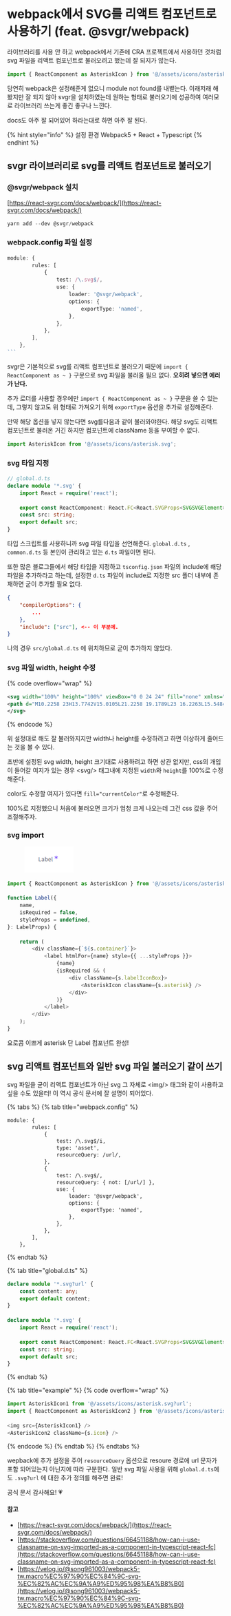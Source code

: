 # webpack에서 SVG를 리액트 컴포넌트로 사용하기 (feat. @svgr/webpack)

라이브러리를 사용 안 하고 webpack에서 기존에 CRA 프로젝트에서 사용하던 것처럼 svg 파일을 리액트 컴포넌트로 불러오려고 했는데 잘 되지가 않는다.

```javascript
import { ReactComponent as AsteriskIcon } from '@/assets/icons/asterisk.svg';
```



당연히 webpack은 설정해준게 없으니 module not found를 내뱉는다. 이래저래 해봤지만 잘 되지 않아 svgr을 설치하였는데 원하는 형태로 불러오기에 성공하여 여러모로 라이브러리 쓰는게 좋긴 좋구나 느낀다.&#x20;

docs도 아주 잘 되어있어 하라는대로 하면 아주 잘 된다.

{% hint style="info" %}
설정 환경 Webpack5 + React + Typescript
{% endhint %}



## svgr 라이브러리로 svg를 리액트 컴포넌트로 불러오기

### @svgr/webpack 설치

[https://react-svgr.com/docs/webpack/](https://react-svgr.com/docs/webpack/)

```powershell
yarn add --dev @svgr/webpack
```



### webpack.config 파일 설정

````typescript
module: {
        rules: [
            {
                test: /\.svg$/,
                use: {
                    loader: '@svgr/webpack',
                    options: {
                        exportType: 'named',
                    },
                },
            },
        ],
    },
```
````

svgr은 기본적으로 svg를 리액트 컴포넌트로 불러오기 때문에 `import { ReactComponent as ~ }` 구문으로 svg 파일을 불러올 필요 없다. **오히려 넣으면 에러가 난다.**

추가 로더를 사용할 경우에만 `import { ReactComponent as ~ }` 구문을 쓸 수 있는데, 그렇지 않고도 위 형태로 가져오기 위해 `exportType` 옵션을 추가로 설정해준다.

만약 해당 옵션을 넣지 않는다면 svg를다음과 같이 불러와야한다. 해당 svg도 리액트 컴포넌트로 불러온 거긴 하지만 컴포넌트에 className 등을 부여할 수 없다.

```typescript
import AsteriskIcon from '@/assets/icons/asterisk.svg';
```



### svg 타입 지정

```typescript
// global.d.ts
declare module '*.svg' {
    import React = require('react');

    export const ReactComponent: React.FC<React.SVGProps<SVGSVGElement>>;
    const src: string;
    export default src;
}
```

타입 스크립트를 사용하니까 svg 파일 타입을 선언해준다. `global.d.ts` , `common.d.ts` 등 본인이 관리하고 있는 `d.ts` 파일이면 된다.

또한 많은 블로그들에서 해당 타입을 지정하고 `tsconfig.json` 파일의 include에 해당 파일을 추가하라고 하는데, 설정한 `d.ts` 파일이 include로 지정한 src 폴더 내부에 존재하면 굳이 추가할 필요 없다.

```json
{
    "compilerOptions": {
        ...
    },
    "include": ["src"], <-- 이 부분에.
}
```

나의 경우 `src/global.d.ts` 에 위치하므로 굳이 추가하지 않았다.



### svg 파일  width, height 수정

{% code overflow="wrap" %}
```svg
<svg width="100%" height="100%" viewBox="0 0 24 24" fill="none" xmlns="http://www.w3.org/2000/svg">
<path d="M10.2258 23H13.7742V15.0105L21.2258 19.1789L23 16.2263L15.5484 12L23 7.77368L21.2258 4.82105L13.7742 8.98947V1H10.2258V8.98947L2.77419 4.82105L1 7.77368L8.45161 12L1 16.2263L2.77419 19.1789L10.2258 15.0105V23Z" fill="currentColor"/>
</svg>
```
{% endcode %}

위 설정대로 해도 잘 불러와지지만 width나 height를 수정하려고 하면 이상하게 줄어드는 것을 볼 수 있다.

초반에 설정된 svg width, height 크기대로 사용하려고 하면 상관 없지만, css의 개입이 들어갈 여지가 있는 경우 \<svg/> 태그내에 지정된 `width`와 `height`를 100%로 수정해준다.

color도 수정할 여지가 있다면 `fill="currentColor"`로 수정해준다.

100%로 지정했으니 처음에 불러오면 크기가 엄청 크게 나오는데 그건 css 값을 주어 조절해주자.



### svg import

<figure><img src="../.gitbook/assets/image (2).png" alt=""><figcaption></figcaption></figure>

```typescript
import { ReactComponent as AsteriskIcon } from '@/assets/icons/asterisk.svg';

function Label({
    name,
    isRequired = false,
    styleProps = undefined,
}: LabelProps) {

    return (
        <div className={`${s.container}`}>
            <label htmlFor={name} style={{ ...styleProps }}>
                {name}
                {isRequired && (
                    <div className={s.labelIconBox}>
                        <AsteriskIcon className={s.asterisk} />
                    </div>
                )}
            </label>
        </div>
    );
}
```

요로콤 이쁘게 asterisk 단 Label 컴포넌트 완성!



## svg 리액트 컴포넌트와 일반 svg 파일 불러오기 같이 쓰기

svg 파일을 굳이 리액트 컴포넌트가 아닌 svg 그 자체로 \<img/> 태그와 같이 사용하고 싶을 수도 있을터! 이 역시 공식 문서에 잘 설명이 되어있다.

{% tabs %}
{% tab title="webpack.config" %}
```
module: {
        rules: [
            {
                test: /\.svg$/i,
                type: 'asset',
                resourceQuery: /url/,
            },
            {
                test: /\.svg$/,
                resourceQuery: { not: [/url/] },
                use: {
                    loader: '@svgr/webpack',
                    options: {
                        exportType: 'named',
                    },
                },
            },
        ],
    },
```
{% endtab %}

{% tab title="global.d.ts" %}
```typescript
declare module '*.svg?url' {
    const content: any;
    export default content;
}

declare module '*.svg' {
    import React = require('react');

    export const ReactComponent: React.FC<React.SVGProps<SVGSVGElement>>;
    const src: string;
    export default src;
}
```
{% endtab %}

{% tab title="example" %}
{% code overflow="wrap" %}
```typescript
import AsteriskIcon1 from '@/assets/icons/asterisk.svg?url';
import { ReactComponent as AsteriskIcon2 } from '@/assets/icons/asterisk.svg';

<img src={AsteriskIcon1} />
<AsteriskIcon2 className={s.icon} />
```
{% endcode %}
{% endtab %}
{% endtabs %}

wepback에 추가 설정을 주어 `resourceQuery` 옵션으로  resoure 경로에 url 문자가 포함 되어있는지 아닌지에 따라 구분한다. 일반 svg 파일 사용을 위해 `global.d.ts`에도  `.svg?url` 에  대한 추가 정의를 해주면 완료!



공식 문서 감사해요! 💗



#### 참고

* [https://react-svgr.com/docs/webpack/](https://react-svgr.com/docs/webpack/)
* [https://stackoverflow.com/questions/66451188/how-can-i-use-classname-on-svg-imported-as-a-component-in-typescript-react-fc](https://stackoverflow.com/questions/66451188/how-can-i-use-classname-on-svg-imported-as-a-component-in-typescript-react-fc)
* [https://velog.io/@song961003/webpack5-tw.macro%EC%97%90%EC%84%9C-svg-%EC%82%AC%EC%9A%A9%ED%95%98%EA%B8%B0](https://velog.io/@song961003/webpack5-tw.macro%EC%97%90%EC%84%9C-svg-%EC%82%AC%EC%9A%A9%ED%95%98%EA%B8%B0)





